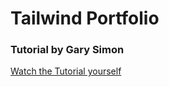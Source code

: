 # Tailwind Portfolio
### Tutorial by Gary Simon

[Watch the Tutorial yourself](https://www.youtube.com/watch?v=Vp6GC3jKG20/)